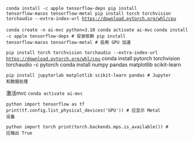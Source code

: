 <code>conda install -c apple tensorflow-deps 
pip install tensorflow-macos tensorflow-metal
pip install torch torchvision torchaudio --extra-index-url https://download.pytorch.org/whl/cpu</code>

<code>conda create -n ai-mvc python=3.10
conda activate ai-mvc</code>
<code>conda install -c apple tensorflow-deps  # 安装依赖
pip install tensorflow-macos tensorflow-metal  # 启用 GPU 加速</code>

<code>pip install torch torchvision torchaudio --extra-index-url https://download.pytorch.org/whl/cpu</code>
conda install pytorch torchvision torchaudio -c pytorch
conda install numpy pandas matplotlib scikit-learn

<code>pip install jupyterlab matplotlib scikit-learn pandas  # Jupyter 和数据处理</code>

激活mvc
<code>conda activate ai-mvc</code>

<code>python
import tensorflow as tf
print(tf.config.list_physical_devices('GPU'))  # 应显示 Metal 设备</code>

<code>python
import torch
print(torch.backends.mps.is_available())  # 应输出 True</code>
